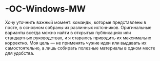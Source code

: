# -OC-Windows-MW
Хочу уточнить важный момент: команды, которые представлены в посте, в основном собраны из различных источников. Оригинальные варианты всегда можно найти в открытых публикациях или стандартных руководствах, и я стараюсь приводить их максимально корректно. Моя цель — не применять чужие идеи или выдавать их самостоятельно, а лишь собирать полезные материалы в одном месте для удобства.
